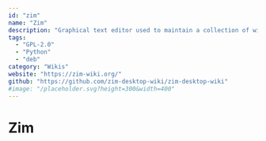 ```yaml
---
id: "zim"
name: "Zim"
description: "Graphical text editor used to maintain a collection of wiki pages. Each page can contain links to other pages, simple formatting and images."
tags:
  - "GPL-2.0"
  - "Python"
  - "deb"
category: "Wikis"
website: "https://zim-wiki.org/"
github: "https://github.com/zim-desktop-wiki/zim-desktop-wiki"
#image: "/placeholder.svg?height=300&width=400"
---
```


# Zim
